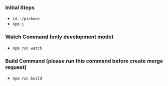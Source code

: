 ### Initial Steps
- `cd ./packman`
- `npm i`

### Watch Command (only development mode)
- `npm run watch`

### Build Command (please run this command before create merge request)
- `npm run build`